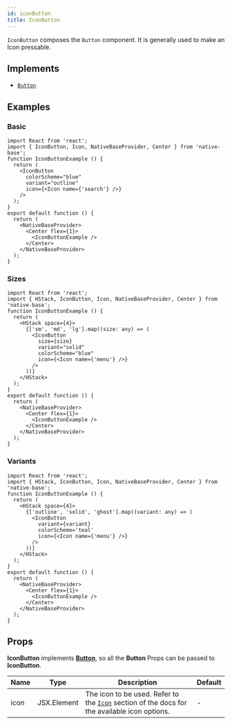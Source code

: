 ```yaml
---
id: iconButton
title: IconButton
---
```


`IconButton` composes the `Button` component. It is generally used to make an Icon pressable.

## Implements

- [`Button`](button.md)

## Examples

### Basic

```SnackPlayer name=IconButton%20Basic
import React from 'react';
import { IconButton, Icon, NativeBaseProvider, Center } from 'native-base';
function IconButtonExample () {
  return (
    <IconButton
      colorScheme="blue"
      variant="outline"
      icon={<Icon name={'search'} />}
    />
  );
}
export default function () {
  return (
    <NativeBaseProvider>
      <Center flex={1}>
        <IconButtonExample />
      </Center>
    </NativeBaseProvider>
  );
}
```

### Sizes

```SnackPlayer name=IconButton%20Sizes
import React from 'react';
import { HStack, IconButton, Icon, NativeBaseProvider, Center } from 'native-base';
function IconButtonExample () {
  return (
    <HStack space={4}>
      {['sm', 'md', 'lg'].map((size: any) => (
        <IconButton
          size={size}
          variant="solid"
          colorScheme="blue"
          icon={<Icon name={'menu'} />}
        />
      ))}
    </HStack>
  );
}
export default function () {
  return (
    <NativeBaseProvider>
      <Center flex={1}>
        <IconButtonExample />
      </Center>
    </NativeBaseProvider>
  );
}
```

### Variants

```SnackPlayer name=IconButton%20Variants
import React from 'react';
import { HStack, IconButton, Icon, NativeBaseProvider, Center } from 'native-base';
function IconButtonExample () {
  return (
    <HStack space={4}>
      {['outline', 'solid', 'ghost'].map((variant: any) => (
        <IconButton
          variant={variant}
          colorScheme='teal'
          icon={<Icon name={'menu'} />}
        />
      ))}
    </HStack>
  );
}
export default function () {
  return (
    <NativeBaseProvider>
      <Center flex={1}>
        <IconButtonExample />
      </Center>
    </NativeBaseProvider>
  );
}
```

## Props

**IconButton** implements **[Button](button.md)**, so all the **Button** Props can be passed to **IconButton**.

| Name | Type        | Description                                                                                             | Default |
| ---- | ----------- | ------------------------------------------------------------------------------------------------------- | ------- |
| icon | JSX.Element | The icon to be used. Refer to the [`Icon`](icon.md) section of the docs for the available icon options. | -       |
